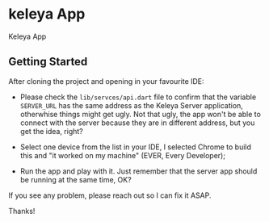 # keleya App

Keleya App

## Getting Started

After cloning the project and opening in your favourite IDE: 
* Please check the `lib/servces/api.dart` file to confirm that the variable `SERVER_URL` has the same address as the Keleya Server application, otherwhise things might get ugly. Not that ugly, the app won't be able to connect with the server because they are in different address, but you get the idea, right?

* Select one device from the list in your IDE, I selected Chrome to build this and "it worked on my machine" (EVER, Every Developer);
* Run the app and play with it. Just remember that the server app should be running at the same time, OK?

If you see any problem, please reach out so I can fix it ASAP.

Thanks!
